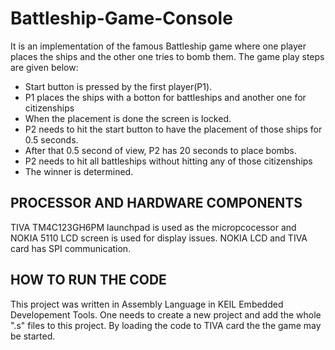 # Battleship-Game-Console

It is an implementation of the famous Battleship game where one player places the ships and the other one tries to bomb them. The game play steps are given below:
  - Start  button is pressed by the first player(P1).
  - P1 places the ships with a botton for battleships and another one for citizenships
  - When the placement is done the screen is locked.
  - P2 needs to hit the start button to have the placement of those ships for 0.5 seconds.
  - After that 0.5 second of view, P2 has 20 seconds to place bombs. 
  - P2 needs to hit all battleships without hitting any of those citizenships
  - The winner is determined.
  
## PROCESSOR AND HARDWARE COMPONENTS

TIVA TM4C123GH6PM launchpad is used as the micropcocessor and NOKIA 5110 LCD screen is used for display issues. NOKIA LCD and TIVA card has SPI communication. 
  
  ## HOW TO RUN THE CODE
  
  This project was written in Assembly Language in KEIL Embedded Developement Tools. One needs to create a new project and add the whole ".s" files to this project. By loading the code to TIVA card the the game may be started.
